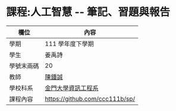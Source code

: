 # 課程:人工智慧 -- 筆記、習題與報告

欄位 | 內容
-----|--------
學期 | 111 學年度下學期
學生 |  姜禹詩
學號末兩碼 | 20
教師 | [陳鍾誠](https://www.nqu.edu.tw/educsie/index.php?act=blog&code=list&ids=4)
學校科系 | [金門大學資訊工程系](https://www.nqu.edu.tw/educsie/index.php)
課程內容 | https://github.com/ccc111b/sp/
